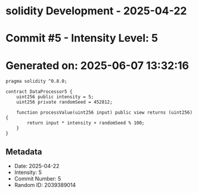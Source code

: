 ﻿# solidity Development - 2025-04-22
# Commit #5 - Intensity Level: 5
# Generated on: 2025-06-07 13:32:16
```solidity
pragma solidity ^0.8.0;

contract DataProcessor5 {
    uint256 public intensity = 5;
    uint256 private randomSeed = 452812;

    function processValue(uint256 input) public view returns (uint256) {
        return input * intensity + randomSeed % 100;
    }
}
```
## Metadata
- Date: 2025-04-22
- Intensity: 5
- Commit Number: 5
- Random ID: 2039389014
